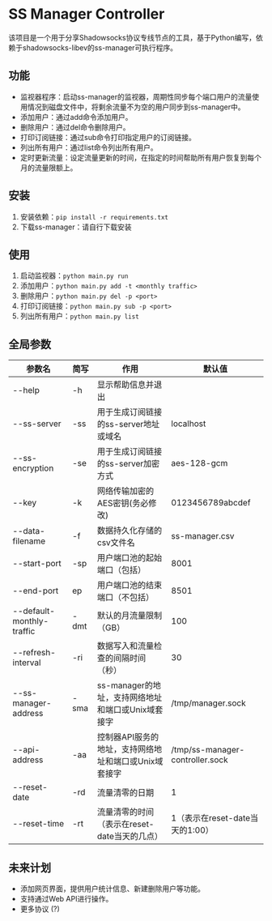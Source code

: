 # SS Manager Controller

该项目是一个用于分享Shadowsocks协议专线节点的工具，基于Python编写，依赖于shadowsocks-libev的ss-manager可执行程序。

## 功能

- 监视器程序：启动ss-manager的监视器，周期性同步每个端口用户的流量使用情况到磁盘文件中，将剩余流量不为空的用户同步到ss-manager中。
- 添加用户：通过add命令添加用户。
- 删除用户：通过del命令删除用户。
- 打印订阅链接：通过sub命令打印指定用户的订阅链接。
- 列出所有用户：通过list命令列出所有用户。
- 定时更新流量：设定流量更新的时间，在指定的时间帮助所有用户恢复到每个月的流量限额上。

## 安装

1. 安装依赖：`pip install -r requirements.txt`
2. 下载ss-manager：请自行下载安装

## 使用

1. 启动监视器：`python main.py run`
2. 添加用户：`python main.py add -t <monthly traffic>`
3. 删除用户：`python main.py del -p <port>`
4. 打印订阅链接：`python main.py sub -p <port>`
5. 列出所有用户：`python main.py list`

## 全局参数

| 参数名                       | 简写   | 作用                               | 默认值                             |
|---------------------------|------|----------------------------------|---------------------------------|
| --help                    | -h   | 显示帮助信息并退出                        |                                 |
| --ss-server               | -ss  | 用于生成订阅链接的ss-server地址或域名          | localhost                       |
| --ss-encryption           | -se  | 用于生成订阅链接的ss-server加密方式           | aes-128-gcm                     |
| --key                     | -k   | 网络传输加密的AES密钥(务必修改)               | 0123456789abcdef                |
| --data-filename           | -f   | 数据持久化存储的csv文件名                   | ss-manager.csv                  |
| --start-port              | -sp  | 用户端口池的起始端口（包括）                   | 8001                            |
| --end-port                | ep   | 用户端口池的结束端口（不包括）                  | 8501                            |
| --default-monthly-traffic | -dmt | 默认的月流量限制（GB）                     | 100                             |
| --refresh-interval        | -ri  | 数据写入和流量检查的间隔时间（秒）                | 30                              |
| --ss-manager-address      | -sma | ss-manager的地址，支持网络地址和端口或Unix域套接字 | /tmp/manager.sock               |
| --api-address             | -aa  | 控制器API服务的地址，支持网络地址和端口或Unix域套接字   | /tmp/ss-manager-controller.sock |
| --reset-date              | -rd  | 流量清零的日期                          | 1                               |
| --reset-time              | -rt  | 流量清零的时间（表示在reset-date当天的几点）      | 1（表示在reset-date当天的1:00）         |

## 未来计划

- 添加网页界面，提供用户统计信息、新建删除用户等功能。
- 支持通过Web API进行操作。
- 更多协议 (?)

